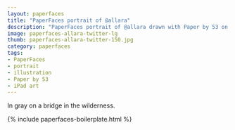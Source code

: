 ```yaml
---
layout: paperfaces
title: "PaperFaces portrait of @allara"
description: "PaperFaces portrait of @allara drawn with Paper by 53 on an iPad."
image: paperfaces-allara-twitter-lg
thumb: paperfaces-allara-twitter-150.jpg
category: paperfaces
tags: 
- PaperFaces
- portrait
- illustration
- Paper by 53
- iPad art
---
```


In gray on a bridge in the wilderness.

{% include paperfaces-boilerplate.html %}
